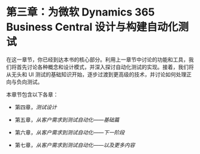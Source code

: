 # 第三章：为微软 Dynamics 365 Business Central 设计与构建自动化测试

在这一章节，你已经到达本书的核心部分。利用上一章节中讨论的功能和工具，我们将首先讨论各种概念和设计模式，并深入探讨自动化测试的实现。接着，我们将从无头和 UI 测试的基础知识开始，逐步过渡到更高级的技术，并讨论如何处理正向与负向测试。

本章节包含以下各章：

+   第四章，*测试设计*

+   第五章，*从客户需求到测试自动化——基础篇*

+   第六章，*从客户需求到测试自动化——下一阶段*

+   第七章，*从客户需求到测试自动化——以及更多内容*
